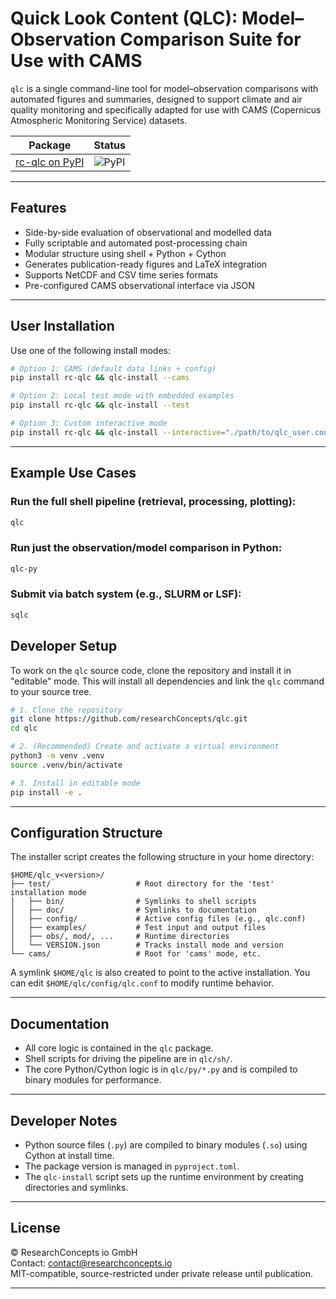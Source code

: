 # Quick Look Content (QLC): Model–Observation Comparison Suite for Use with CAMS

`qlc` is a single command-line tool for model–observation comparisons with automated figures and summaries,
designed to support climate and air quality monitoring and specifically adapted for use with CAMS (Copernicus Atmospheric Monitoring Service) datasets.

| Package | Status |
|---------|--------|
| [rc-qlc on PyPI](https://pypi.org/project/rc-qlc/) | ![PyPI](https://img.shields.io/pypi/v/rc-qlc?color=blue) |

---

## Features

- Side-by-side evaluation of observational and modelled data
- Fully scriptable and automated post-processing chain 
- Modular structure using shell + Python + Cython
- Generates publication-ready figures and LaTeX integration
- Supports NetCDF and CSV time series formats
- Pre-configured CAMS observational interface via JSON

---

## User Installation

Use one of the following install modes:

```bash
# Option 1: CAMS (default data links + config)
pip install rc-qlc && qlc-install --cams

# Option 2: Local test mode with embedded examples
pip install rc-qlc && qlc-install --test

# Option 3: Custom interactive mode
pip install rc-qlc && qlc-install --interactive="./path/to/qlc_user.conf"
```

---

## Example Use Cases

### Run the full shell pipeline (retrieval, processing, plotting):
```bash
qlc
```

### Run just the observation/model comparison in Python:
```bash
qlc-py
```

### Submit via batch system (e.g., SLURM or LSF):
```bash
sqlc
```

## Developer Setup

To work on the `qlc` source code, clone the repository and install it in "editable" mode. This will install all dependencies and link the `qlc` command to your source tree.

```bash
# 1. Clone the repository
git clone https://github.com/researchConcepts/qlc.git
cd qlc

# 2. (Recommended) Create and activate a virtual environment
python3 -m venv .venv
source .venv/bin/activate

# 3. Install in editable mode
pip install -e .
```

---

## Configuration Structure

The installer script creates the following structure in your home directory:
```
$HOME/qlc_v<version>/
├── test/                   # Root directory for the 'test' installation mode
│   ├── bin/                # Symlinks to shell scripts
│   ├── doc/                # Symlinks to documentation
│   ├── config/             # Active config files (e.g., qlc.conf)
│   ├── examples/           # Test input and output files
│   ├── obs/, mod/, ...     # Runtime directories
│   └── VERSION.json        # Tracks install mode and version
└── cams/                   # Root for 'cams' mode, etc.
```
A symlink `$HOME/qlc` is also created to point to the active installation. You can edit `$HOME/qlc/config/qlc.conf` to modify runtime behavior.

---

## Documentation

- All core logic is contained in the `qlc` package.
- Shell scripts for driving the pipeline are in `qlc/sh/`.
- The core Python/Cython logic is in `qlc/py/*.py` and is compiled to binary modules for performance.

---

## Developer Notes

- Python source files (`.py`) are compiled to binary modules (`.so`) using Cython at install time.
- The package version is managed in `pyproject.toml`.
- The `qlc-install` script sets up the runtime environment by creating directories and symlinks.

---

## License

© ResearchConcepts io GmbH  
Contact: [contact@researchconcepts.io](mailto:contact@researchconcepts.io)  
MIT-compatible, source-restricted under private release until publication.

---
